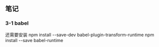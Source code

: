 ## 笔记

### 3-1 babel

还需要安装
npm install --save-dev babel-plugin-transform-runtime
npm install --save babel-runtime